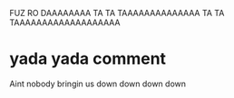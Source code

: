 FUZ RO DAAAAAAAA
TA TA TAAAAAAAAAAAAAA
TA TA TAAAAAAAAAAAAAAAAAAA

# yada yada comment

Aint nobody bringin us down down down down 